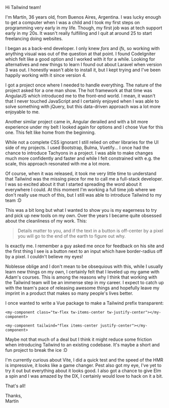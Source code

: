 Hi Tailwind team!

I'm Martín, 36 years old, from Buenos Aires, Argentina. I was lucky enough to get a computer when I was a child and I took my first steps on programming very early in my life. Though, my first job was at tech support early in my 20s. It wasn't really fulfilling and I quit at around 25 to start freelancing doing websites.

I began as a back-end developer. I only knew *fors* and *ifs*, so working with anything visual was out of the question at that point. I found CodeIgniter which felt like a good option and I worked with it for a while. Looking for alternatives and new things to learn I found out about Laravel when version 3 was out. I honestly wasn't able to install it, but I kept trying and I've been happily working with it since version 4.

I got a project once where I needed to handle everything. The nature of the project asked for a one man show. The hot framework at that time was AngularJS which introduced me to the front-end world. I mean, it wasn't that I never touched JavaScript and I certainly enjoyed when I was able to solve something with jQuery, but this data-driven approach was a lot more enjoyable to me.

Another similar project came in, Angular derailed and with a bit more experience under my belt I looked again for options and I chose Vue for this one. This felt like home from the beginning.

While not a complete CSS ignorant I still relied on other libraries for the UI side of my projects. I used Bootstrap, Bulma, Vuetify... I once had the chance to introduce Tachyons in a project. I was able to make changes much more confidently and faster and while I felt constrained with e.g. the scale, this approach resonated with me a lot more.

Of course, when it was released, it took me very little time to understand that Tailwind was the missing piece for me to call me a full-stack developer. I was so excited about it that I started spreading the word about it everywhere I could. At this moment I'm working a full time job where we don't really use much of this, but I still was able to introduce Tailwind to my team :D

This was a bit long but what I wanted to show you is my eagerness to try and pick up new tools on my own. Over the years I became quite obsessed about the cleanliness of my work. This:

> Details matter to you, and if the text in a button is off-center by a pixel you will go to the end of the earth to figure out why.

Is exactly me. I remember a guy asked me once for feedback on his site and the first thing I see is a button next to an input which have border-radius off by a pixel. I couldn't believe my eyes!

Noblesse oblige and I don't mean to be obsequious with this, while I usually learn new things on my own, I certainly felt that I leveled up my game with Adam's courses. This is among the reasons why I think that working with the Tailwind team will be an immense step in my career. I expect to catch up with the team's pace of releasing awesome things and hopefully leave my imprint in a product that makes so many people's lives better.

I once wanted to write a Vue package to make a Tailwind prefix transparent:
```
<my-component class="tw-flex tw-items-center tw-justify-center"></my-component>

<my-component tailwind="flex items-center justify-center"></my-component>
```

Maybe not that much of a deal but I think it might reduce some friction when introducing Tailwind to an existing codebase. It's maybe a short and fun project to break the ice :D

I'm currently curious about Vite, I did a quick test and the speed of the HMR is impressive, it looks like a game changer. Pest also got my eye, I've yet to try it out but everything about it looks good. I also got a chance to give Elm a spin and I was amazed by the DX, I certainly would love to hack on it a bit.

That's all! 

Thanks,\
Martín
